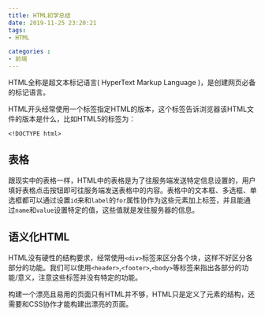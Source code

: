 ```yaml
---
title: HTML初学总结
date: 2019-11-25 23:20:21
tags:
- HTML

categories : 
- 前端
---
```


HTML全称是超文本标记语言( HyperText Markup Language )，是创建网页必备的标记语言。

HTML开头经常使用一个标签指定HTML的版本，这个标签告诉浏览器该HTML文件的版本是什么，比如HTML5的标签为：

`<!DOCTYPE html>`

## 表格

跟现实中的表格一样，HTML中的表格是为了往服务端发送特定信息设置的，用户填好表格点击按钮即可往服务端发送表格中的内容。表格中的文本框、多选框、单选框都可以通过设置`id`来和`label`的`for`属性协作为这些元素加上标签，并且能通过`name`和`value`设置特定的值，这些值就是发往服务器的信息。

## 语义化HTML

HTML没有硬性的结构要求，经常使用`<div>`标签来区分各个块，这样不好区分各部分的功能。我们可以使用`<header>`,`<footer>`,`<body>`等标签来指出各部分的功能/意义，注意这些标签并没有特定的功能。



构建一个漂亮且易用的页面只有HTML并不够，HTML只是定义了元素的结构，还需要和CSS协作才能构建出漂亮的页面。

